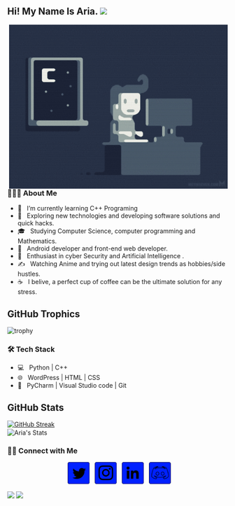 <h2> Hi! My Name Is Aria. <img src="https://github.com/souvikguria98/souvikguria98/blob/master/Hi.gif" width="25"></h2>
<img align="right" alt="GIF" src="https://github.com/gamer13alone/gamer13alone/blob/main/Coding.gif" width="500"/>

<h3> 👨🏻‍💻 About Me </h3>

- 🔭 &nbsp; I’m currently learning C++ Programing
- 🤔 &nbsp; Exploring new technologies and developing software solutions and quick hacks.
- 🎓 &nbsp; Studying Computer Science, computer programming and Mathematics.
- 💼 &nbsp; Android developer and front-end web developer.
- 🌱 &nbsp; Enthusiast in cyber Security and Artificial Intelligence .
- ✍️ &nbsp; Watching Anime and trying out latest design trends as hobbies/side hustles.
- ☕ &nbsp; I belive, a perfect cup of coffee can be the ultimate solution for any stress. 

## GitHub Trophics
![trophy](https://github-profile-trophy.vercel.app/?username=gamer13alone&theme=flat)

<h3>🛠 Tech Stack</h3>

- 💻 &nbsp; Python | C++  
- 🌐 &nbsp; WordPress | HTML | CSS 
- 🔧 &nbsp; PyCharm | Visual Studio code | Git


## GitHub Stats
[![GitHub Streak](https://github-readme-streak-stats.herokuapp.com?user=gamer13alone&hide_border=true&background=0000FF&fire=000000&ring=000000&border=000000&stroke=000000&currStreakNum=000000&sideNums=000000&currStreakLabel=000000&sideLabels=000000&dates=000000)](https://git.io/streak-stats)
<br>
<img align="center" src="https://github-readme-stats.vercel.app/api?username=gamer13alone&include_all_commits=true&count_private=true&show_icons=true&line_height=20&title_color=000000&icon_color=000000&text_color=000000&bg_color=0000FF" alt="Aria's Stats">
</br>


<h3> 🤝🏻 Connect with Me </h3>

<p align="center">
&nbsp; <a href="https://twitter.com/gamer13alone" target="_blank" rel="noopener noreferrer"><img src="https://github.com/gamer13alone/gamer13alone/blob/main/Twitter.png" width="50" /></a>  
&nbsp; <a href="https://www.instagram.com/gamer13alone/" target="_blank" rel="noopener noreferrer"><img src="https://github.com/gamer13alone/gamer13alone/blob/main/Instagram.png" width="50" /></a>  
&nbsp; <a href="https://www.linkedin.com/in/glaria" target="_blank" rel="noopener noreferrer"><img src="https://github.com/gamer13alone/gamer13alone/blob/main/Linkedin.png" width="50" /></a>
&nbsp; <a href="https://discord.gg/PSAXSyjjj7" target="_blank" rel="noopener noreferrer"><img src="https://github.com/gamer13alone/gamer13alone/blob/main/Discord.png"  width="50" /></a>
</p>


<p>
<img src=https://komarev.com/ghpvc/?username=gamer13alone />
<img src=https://img.shields.io/badge/Email-me%40glaria.ir-blue />
</p>
